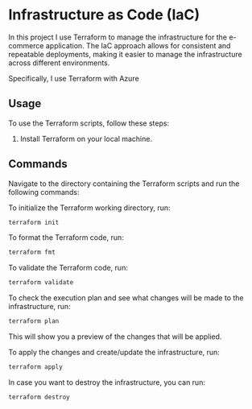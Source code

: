 # Infrastructure as Code (IaC)

In this project I use Terraform to manage the infrastructure for the e-commerce application. The IaC approach allows for consistent and repeatable deployments, making it easier to manage the infrastructure across different environments.

Specifically, I use Terraform with Azure


## Usage
To use the Terraform scripts, follow these steps:
1. Install Terraform on your local machine.


## Commands
Navigate to the directory containing the Terraform scripts and run the following commands:


To initialize the Terraform working directory, run:
```bash
terraform init
```

To format the Terraform code, run:
```bash
terraform fmt
```

To validate the Terraform code, run:
```bash
terraform validate
```

To check the execution plan and see what changes will be made to the infrastructure, run:
```bash
terraform plan
```
This will show you a preview of the changes that will be applied.

To apply the changes and create/update the infrastructure, run:
```bash
terraform apply
```


In case you want to destroy the infrastructure, you can run:
```bash
terraform destroy
```